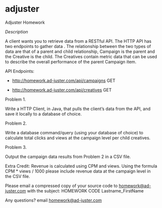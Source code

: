 # adjuster
Adjuster Homework

_Description_

A client wants you to retrieve data from a RESTful API. The HTTP API has two endpoints to gather data . The relationship between the two types of data are that of a parent and child relationship, Campaign is the parent and the Creative is the child. The Creatives contain metric data that can be used to describe the overall performance of the parent Campaign item. 

API Endpoints:
* http://homework.ad-juster.com/api/campaigns GET

* http://homework.ad-juster.com/api/creatives GET 

Problem 1.

Write a HTTP Client, in Java, that pulls the client’s data from the API, and save it locally to a database of choice. 

Problem 2.

Write a database command/query (using your database of choice) to calculate total clicks and views at the campaign level per child creatives. 

Problem 3.

Output the campaign data results from Problem 2 in a CSV file.

Extra Credit: Revenue is calculated using CPM and views.  Using the formula CPM * views / 1000 please include revenue data at the campaign level in the CSV file.




Please email a compressed copy of your source code to homework@ad-juster.com with the subject: HOMEWORK CODE Lastname_FirstName 

Any questions? email homework@ad-juster.com
